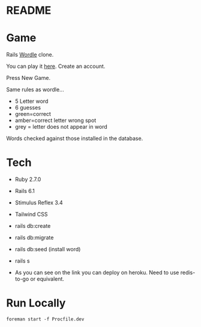 # README

# Game

Rails [Wordle](https://www.nytimes.com/games/wordle/index.html) clone.

You can play it [here](https://6wzqk.hatchboxapp.com/).
Create an account.

Press New Game. 

Same rules as wordle... 
* 5 Letter word
* 6 guesses 
* green=correct 
* amber=correct letter wrong spot 
* grey = letter does not appear in word 

Words checked against those installed in the database. 

# Tech

* Ruby 2.7.0

* Rails 6.1

* Stimulus Reflex 3.4

* Tailwind CSS

* rails db:create

* rails db:migrate

* rails db:seed (install word)

* rails s

* As you can see on the link you can deploy on heroku. Need to use redis-to-go or equivalent.

# Run Locally 

```foreman start -f Procfile.dev```
